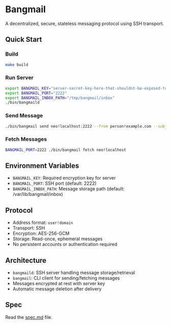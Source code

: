 # Bangmail

A decentralized, secure, stateless messaging protocol using SSH transport.

## Quick Start

### Build
```bash
make build
```

### Run Server
```bash
export BANGMAIL_KEY="server-secret-key-here-that-shouldnt-be-exposed-to-anyone-on-earth"
export BANGMAIL_PORT="2222"
export BANGMAIL_INBOX_PATH="/tmp/bangmail/inbox"
./bin/bangmaild
```

### Send Message
```bash
./bin/bangmail send neo!localhost:2222 --from person!example.com --subject "Hello" --body "Test message"
```

### Fetch Messages
```bash
BANGMAIL_PORT=2222 ./bin/bangmail fetch neo!localhost
```

## Environment Variables

- `BANGMAIL_KEY`: Required encryption key for server
- `BANGMAIL_PORT`: SSH port (default: 2222)
- `BANGMAIL_INBOX_PATH`: Message storage path (default: /var/lib/bangmail/inbox)

## Protocol

- Address format: `user!domain`
- Transport: SSH
- Encryption: AES-256-GCM
- Storage: Read-once, ephemeral messages
- No persistent accounts or authentication required

## Architecture

- `bangmaild`: SSH server handling message storage/retrieval
- `bangmail`: CLI client for sending/fetching messages
- Messages encrypted at rest with server key
- Automatic message deletion after delivery

## Spec

Read the [spec.md](spec.md) file.
